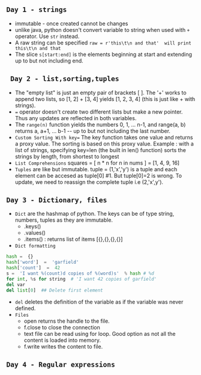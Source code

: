 `Day 1 - strings`
---
- immutable - once created cannot be changes
- unlike java, python doesn't convert variable to string when used with `+` operator. Use `str` instead.
- A raw string can be specified `raw = r'this\t\n and that'  will print this\t\n and that`
- The slice `s[start:end]` is the elements beginning at start and extending up to but not including end.

` Day 2 - list,sorting,tuples`
---
- The "empty list" is just an empty pair of brackets [ ]. The '+' works to append two lists, so [1, 2] + [3, 4] yields [1, 2, 3, 4] (this is just like + with strings).
- `=` operator doesn't create two different lists but make a new pointer. Thus any updates are reflected in both variables.
- The `range(n)` function yields the numbers 0, 1, ... n-1, and range(a, b) returns a, a+1, ... b-1 -- up to but not including the last number.
- `Custom Sorting With key=` The key function takes one value and returns a proxy value. The sorting is based on this proxy value. Example : with a list of strings, specifying key=len (the built in len() function) sorts the strings by length, from shortest to longest
- `List Comprehensions` squares =  [ n * n for n in nums ] = [1, 4, 9, 16]
- `Tuples` are like but immutable. tuple = (1,'x','y') is a tuple and each element can be accesed as tuple[0] #1. But tuple[0]=2 is wrong. To update, we need to reassign the complete tuple i.e (2,'x',y').

`Day 3 - Dictionary, files`
---
- `Dict` are the hashmap of python. The keys can be of type string, numbers, tuples as they are immutable. 
	- .keys()
	- .values()
	- .items() : returns list of items [{},{},{},{}]
- `Dict formatting`
```python
hash =  {} 
hash['word']  =  'garfield' 
hash['count']  =  42 
s =  'I want %(count)d copies of %(word)s'  % hash # %d 		    
for int, %s for string  # 'I want 42 copies of garfield'
del var
del list[0]  ## Delete first element
```
- `del` deletes the definition of the variable as if the variable was never defined.
- `Files` 
	- open returns the handle to the file.
	- f.close to close the connection
	- text file can be read using for loop. Good option as not all the content is loaded into memory.
	- f.write writes the content to file.

`Day 4 - Regular expressions`
---

<!--stackedit_data:
eyJoaXN0b3J5IjpbMzY1OTg4NDQzLDc2MzE0MTA4OCwxNTg4Nz
QzMTk4LDE1ODE1MzI2MSwxNDIzNjQ5ODk0LDM2OTYzNTIxNiw5
NDg0NzA5MzUsODI3NjM2Nzc1LDE3NDg3MjkxOTAsMzI1ODc1MD
AyXX0=
-->